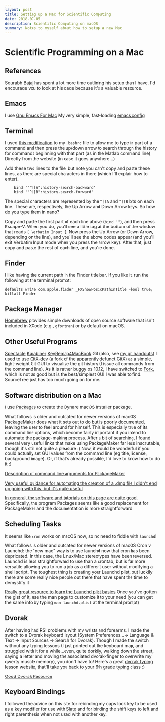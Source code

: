 ```yaml
---
layout: post
title: Setting up a Mac for Scientific Computing
date: 2018-07-05
description: Scientific Computing on macOS
summary: Notes to myself about how to setup a new Mac
---
```


# Scientific Programming on a Mac

## References

Sourabh Bajaj has spent a lot more time outlining his setup than I have. I'd encourage you to look at his page because it's a valuable resource.

## Emacs
I use [Gnu Emacs For Mac](https://emacsformacosx.com/)
My very simple, fast-loading [emacs config](https://github.com/houtanb/emacs-config)

## Terminal
I used [this modification](https://www.macworld.com/article/1146015/os-x/termhistory.html) to my `.bashrc` file to allow me to type in part of a command and then press the up/down arrow to search through the history for commands beginning with that part (as in the Matlab command line)
Directly from the website (in case it goes anywhere...)

Add these two lines to the file, but note you can't copy and paste these lines, as there are special characters in there (which I'll explain how to enter).
```
    bind '"^[[A":history-search-backward'
    bind '"^[[B":history-search-forward'
```
The special characters are represented by the `^[[A` and `^[[B` bits on each line. These are, respectively, the Up Arrow and Down Arrow keys. So how do you type them in nano?

Copy and paste the first part of each line above (`bind '"`), and then press Escape-V. When you do, you'll see a little tag at the bottom of the window that reads `[ Verbatim Input ]`. Now press the Up Arrow (or Down Arrow, depending on the line), and you'll see the above codes appear (and you'll exit Verbatim Input mode when you press the arrow key). After that, just copy and paste the rest of each line, and you're done.

## Finder
I like having the current path in the Finder title bar. If you like it, run the following at the terminal prompt:
```
defaults write com.apple.finder _FXShowPosixPathInTitle -bool true; killall Finder
```

## Package Manager
[Homebrew](https://brew.sh/) provides simple downloads of open source software that isn't included in XCode (e.g., `gfortran`) or by default on macOS.

## Other Useful Programs
[Spectacle](https://www.spectacleapp.com/)
[Karabiner](https://pqrs.org/osx/karabiner/)
[KeyRemap4MacBook]()
Git (also, see [my git handouts](/git))
I used to use [GitX-dev](http://rowanj.github.io/gitx/) (a fork of the apparently defunct [GitX](http://gitx.frim.nl/)) as a simple, light-weight Git GUI to visualize the git history (I issue all commands from the command line). As it is rather buggy os 10.12, I have switched to [Fork](https://git-fork.com/), which is not as good but is the best/simplest GUI I was able to find. SourceTree just has too much going on for me.

## Software distribution on a Mac
I use [Packages](http://s.sudre.free.fr/Software/Packages/about.html) to create the Dynare macOS installer package.

What follows is older and outdated for newer versions of macOS
PackageMaker does what it sets out to do but is poorly documented, leaving the user to feel around for himself. This is especially true of its command line options, which become fairly important if you intend to automate the package-making process. After a bit of searching, I found several very useful links that make using PackageMaker far less inscrutable, though it's still not quite a pleasure :) Now, it would be wonderful if you could actually set GUI values from the command line (eg title, license, background image). Or, if that's already possible, I'd love to know how to do it :)

[Description of command line arguments for PackageMaker](http://www.manpagez.com/man/1/packagemaker/)

[Very useful guidance for automating the creation of a .dmg file I didn't end up going with this, but it's quite useful](https://stackoverflow.com/questions/96882/how-do-i-create-a-nice-looking-dmg-for-mac-os-x-using-command-line-tools)

[In general, the software and tutorials on this page are quite good](http://s.sudre.free.fr/Packaging.html). Specifically, the program Packages seems like a good replacement for PackageMaker and the documentation is more straightforward

## Scheduling Tasks
It seems like `cron` works on macOS now, so no need to fiddle with `launchd`!

What follows is older and outdated for newer versions of macOS
Cron v Launchd: the "new mac" way is to use launchd now that cron has been depricated. In this case, the Linux/Mac stereotypes have been reversed. Launchd is less straightforward to use than a crontab, but is far more versatile allowing you to run a job as a different user without modifying a shell script. The toughest thing is creating your Launchd plist, but luckily there are some really nice people out there that have spent the time to demystify it

[Really great resource to learn the Launchd plist basics](https://alvinalexander.com/mac-os-x/launchd-examples-launchd-plist-file-examples-mac)
Once you've gotten the gist of it, use the man page to customize it to your need (you can get the same info by typing `man launchd.plist` at the terminal prompt)

## Dvorak
After having had RSI problems with my wrists and forearms, I made the switch to a Dvorak keyboard layout (System Preferences...-> Language & Text -> Input Sources -> Search for Dvorak). Though I made the switch without any typing lessons (I just printed out the keyboard map, and struggled with it for a while...even, quite dorkily, walking down the street, saying a letter and moving the associated dvorak-finger to overwrite my qwerty muscle memory), you don't have to! Here's a great [dvorak typing](http://gigliwood.com/abcd/lessons/) lesson website, that'll take you back to your 6th grade typing class :)

[Good Dvorak Resource](http://www.mit.edu/~jcb/Dvorak/)

## Keyboard Bindings
I followed the advice on this site for rebinding my caps lock key to be used as a key modifier for use with [Slate](https://github.com/jigish/slate) and for binding the shift keys to left and right parenthesis when not used with another key.
